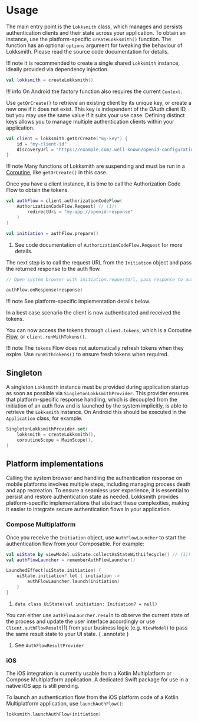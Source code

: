 # Usage

The main entry point is the `Lokksmith` class, which manages and persists authentication clients and
their state across your application. To obtain an instance, use the platform-specific
`createLokksmith()` function. The function has an optional `options` argument for tweaking the
behaviour of Lokksmith. Please read the source code documentation for details.

!!! note
    It is recommended to create a single shared `Lokksmith` instance, ideally provided via
    dependency injection.

```kotlin
val lokksmith = createLokksmith()
```

!!! info
    On Android the factory function also requires the current `Context`.

Use `getOrCreate()` to retrieve an existing client by its unique key, or create a new one if it does
not exist. This key is independent of the OAuth client ID, but you may use the same value if it
suits your use case. Defining distinct keys allows you to manage multiple authentication clients
within your application.

```kotlin
val client = lokksmith.getOrCreate("my-key") {
    id = "my-client-id"
    discoveryUrl = "https://example.com/.well-known/openid-configuration"
}
```

!!! note
    Many functions of Lokksmith are suspending and must be run in a [Coroutine](https://kotlinlang.org/docs/coroutines-overview.html),
    like `getOrCreate()` in this case.

Once you have a client instance, it is time to call the Authorization Code Flow to obtain the tokens.

```kotlin
val authFlow = client.authorizationCodeFlow(
    AuthorizationCodeFlow.Request( // (1)!
        redirectUri = "my-app://openid-response"
    )
)

val initiation = authFlow.prepare()
```

1. See code documentation of `AuthorizationCodeFlow.Request` for more details.

The next step is to call the request URL from the `Initiation` object and pass the returned response
to the auth flow.

```kotlin
// Open system browser with initiation.requestUrl, pass response to auth flow

authFlow.onResponse(response)
```

!!! note
    See platform-specific implementation details below.

In a best case scenario the client is now authenticated and received the tokens.

You can now access the tokens through `client.tokens`, which is a Coroutine [Flow](https://kotlinlang.org/docs/flow.html),
or `client.runWithTokens()`.

!!! note
    The `tokens` Flow does not automatically refresh tokens when they expire.
    Use `runWithTokens()` to ensure fresh tokens when required.

## Singleton

A singleton `Lokksmith` instance must be provided during application startup as soon as possible via 
`SingletonLokksmithProvider`. This provider ensures that platform-specific response handling, which
is decoupled from the initiation of an auth flow and is launched by the system implicitly, is able 
to retrieve the `Lokksmith` instance. On Android this should be executed in the `Application`
class, for example.

```kotlin
SingletonLokksmithProvider.set(
    lokksmith = createLokksmith(),
    coroutineScope = MainScope(),
)
```

## Platform implementations

Calling the system browser and handling the authentication response on mobile platforms involves
multiple steps, including managing process death and app recreation. To ensure a seamless user
experience, it is essential to persist and restore authentication state as needed. Lokksmith
provides platform-specific implementations that abstract these complexities, making it easier to
integrate secure authentication flows in your application.

### Compose Multiplatform

Once you receive the `Initiation` object, use `AuthFlowLauncher` to start the authentication flow
from your Composable. For example:

```kotlin
val uiState by viewModel.uiState.collectAsStateWithLifecycle() // (1)!
val authFlowLauncher = rememberAuthFlowLauncher()

LaunchedEffect(uiState.initiation) {
    uiState.initiation?.let { initiation ->
        authFlowLauncher.launch(initiation)    
    }
}
```

1. `data class UiState(val initiation: Initiation? = null)`

You can either use `authFlowLauncher.result` to observe the current state of the process and update
the user interface accordingly or use `Client.authFlowResult`(1) from your business logic
(e.g. `ViewModel`) to pass the same result state to your UI state.
{ .annotate }

1. See `AuthFlowResultProvider`

### iOS

The iOS integration is currently usable from a Kotlin Multiplatform or Compose Multiplatform
application. A dedicated Swift package for use in a native iOS app is still pending.

To launch an authentication flow from the iOS platform code of a Kotlin Multiplatform application,
use `launchAuthFlow()`:

```kotlin
lokksmith.launchAuthFlow(initiation)
```
